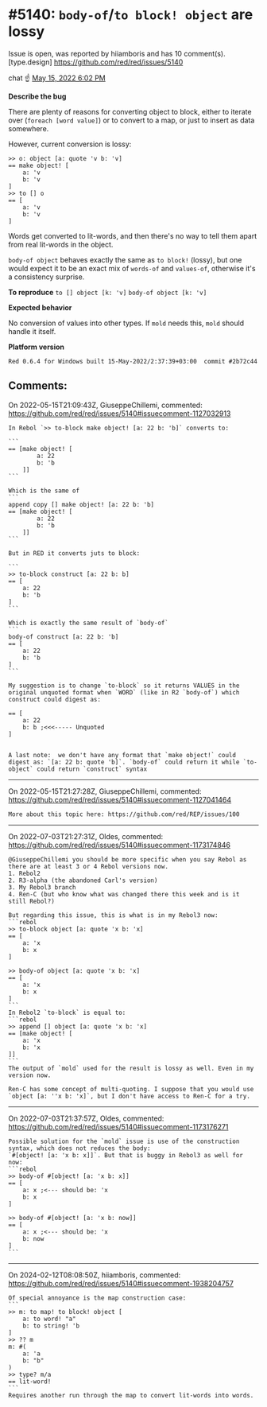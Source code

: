 
#5140: `body-of`/`to block! object` are lossy
================================================================================
Issue is open, was reported by hiiamboris and has 10 comment(s).
[type.design]
<https://github.com/red/red/issues/5140>

chat :point_up: [May 15, 2022 6:02 PM](https://gitter.im/red/red?at=62811621fa846847c9678a96)

**Describe the bug**

There are plenty of reasons for converting object to block, either to iterate over (`foreach [word value]`) or to convert to a map, or just to insert as data somewhere.

However, current conversion is lossy:
```
>> o: object [a: quote 'v b: 'v]
== make object! [
    a: 'v
    b: 'v
]
>> to [] o
== [
    a: 'v 
    b: 'v
]
```
Words get converted to lit-words, and then there's no way to tell them apart from real lit-words in the object.

`body-of object` behaves exactly the same as `to block!` (lossy), but one would expect it to be an exact mix of `words-of` and `values-of`, otherwise it's a consistency surprise.

**To reproduce**
`to [] object [k: 'v]`
`body-of object [k: 'v]`

**Expected behavior**

No conversion of values into other types. If `mold` needs this, `mold` should handle it itself.

**Platform version**
```
Red 0.6.4 for Windows built 15-May-2022/2:37:39+03:00  commit #2b72c44
```



Comments:
--------------------------------------------------------------------------------

On 2022-05-15T21:09:43Z, GiuseppeChillemi, commented:
<https://github.com/red/red/issues/5140#issuecomment-1127032913>

    In Rebol `>> to-block make object! [a: 22 b: 'b]` converts to:
    
    ```
    == [make object! [
            a: 22
            b: 'b
        ]]
    ```
    
    Which is the same of
    ```
    append copy [] make object! [a: 22 b: 'b]
    == [make object! [
            a: 22
            b: 'b
        ]]
    ```
    
    But in RED it converts juts to block: 
    
    ```
    >> to-block construct [a: 22 b: b]
    == [
        a: 22 
        b: 'b
    ]
    ```
    
    Which is exactly the same result of `body-of`
    ```
    body-of construct [a: 22 b: 'b]
    == [
        a: 22 
        b: 'b
    ]
    ```
    
    My suggestion is to change `to-block` so it returns VALUES in the original unquoted format when `WORD` (like in R2 `body-of`) which construct could digest as:
    
    == [
        a: 22 
        b: b ;<<<----- Unquoted
    ]
    
    
    A last note:  we don't have any format that `make object!` could digest as: `[a: 22 b: quote 'b]`. `body-of` could return it while `to-object` could return `construct` syntax
    

--------------------------------------------------------------------------------

On 2022-05-15T21:27:28Z, GiuseppeChillemi, commented:
<https://github.com/red/red/issues/5140#issuecomment-1127041464>

    More about this topic here: https://github.com/red/REP/issues/100

--------------------------------------------------------------------------------

On 2022-07-03T21:27:31Z, Oldes, commented:
<https://github.com/red/red/issues/5140#issuecomment-1173174846>

    @GiuseppeChillemi you should be more specific when you say Rebol as there are at least 3 or 4 Rebol versions now.
    1. Rebol2
    2. R3-alpha (the abandoned Carl's version)
    3. My Rebol3 branch
    4. Ren-C (but who know what was changed there this week and is it still Rebol?)
    
    But regarding this issue, this is what is in my Rebol3 now:
    ```rebol
    >> to-block object [a: quote 'x b: 'x]
    == [
        a: 'x
        b: x
    ]
    
    >> body-of object [a: quote 'x b: 'x]  
    == [
        a: 'x
        b: x
    ]
    ```
    In Rebol2 `to-block` is equal to:
    ```rebol
    >> append [] object [a: quote 'x b: 'x]
    == [make object! [
        a: 'x
        b: 'x
    ]]
    ```
    The output of `mold` used for the result is lossy as well. Even in my version now.
    
    Ren-C has some concept of multi-quoting. I suppose that you would use `object [a: ''x b: 'x]`, but I don't have access to Ren-C for a try. 

--------------------------------------------------------------------------------

On 2022-07-03T21:37:57Z, Oldes, commented:
<https://github.com/red/red/issues/5140#issuecomment-1173176271>

    Possible solution for the `mold` issue is use of the construction syntax, which does not reduces the body:
    `#[object! [a: 'x b: x]]`. But that is buggy in Rebol3 as well for now:
    ```rebol
    >> body-of #[object! [a: 'x b: x]]
    == [
        a: x ;<--- should be: 'x
        b: x
    ]
    
    >> body-of #[object! [a: 'x b: now]]
    == [
        a: x ;<--- should be: 'x
        b: now
    ]
    ```

--------------------------------------------------------------------------------

On 2024-02-12T08:08:50Z, hiiamboris, commented:
<https://github.com/red/red/issues/5140#issuecomment-1938204757>

    Of special annoyance is the map construction case:
    ```
    >> m: to map! to block! object [
    	a: to word! "a"
    	b: to string! 'b
    ]
    >> ?? m
    m: #(
        a: 'a 
        b: "b"
    ) 
    >> type? m/a 
    == lit-word! 
    ```
    Requires another run through the map to convert lit-words into words.

